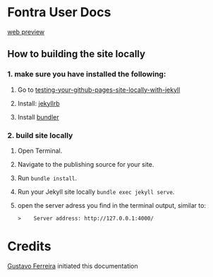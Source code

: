 # Fontra User Docs

[web preview](https://docs.fontra.xyz/)



## How to building the site locally
### 1. make sure you have installed the following:
1. Go to [testing-your-github-pages-site-locally-with-jekyll](https://docs.github.com/en/pages/setting-up-a-github-pages-site-with-jekyll/testing-your-github-pages-site-locally-with-jekyll)

2. Install:  [jekyllrb](https://jekyllrb.com/docs/installation/)

3. Install [bundler](https://bundler.io/) 


### 2. build site locally
1. Open Terminal.

2. Navigate to the publishing source for your site.

3. Run `bundle install`.

4. Run your Jekyll site locally `bundle exec jekyll serve`.

5. open the server adress you find in the terminal output, similar to:

    `>    Server address: http://127.0.0.1:4000/`


# Credits
[Gustavo Ferreira](https://github.com/gferreira) initiated this documentation